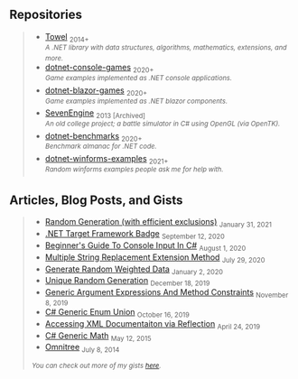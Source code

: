 ## Repositories

> - [Towel](https://github.com/ZacharyPatten/Towel) <sub>2014+</sub><br /><sup>_A .NET library with data structures, algorithms, mathematics, extensions, and more._</sup>
> - [dotnet-console-games](https://github.com/ZacharyPatten/dotnet-console-games) <sub>2020+</sub><br /><sup>_Game examples implemented as .NET console applications._</sup>
> - [dotnet-blazor-games](https://github.com/ZacharyPatten/dotnet-blazor-games) <sub>2020+</sub><br /><sup>_Game examples implemented as .NET blazor components._</sup>
> - [SevenEngine](https://github.com/ZacharyPatten/SevenEngine) <sub>2013 [Archived]</sub> <br /><sup>_An old college project; a battle simulator in C# using OpenGL (via OpenTK)._</sup>
> - [dotnet-benchmarks](https://github.com/dotneters/dotnet-benchmarks) <sub>2020+</sub><br /><sup>_Benchmark almanac for .NET code._</sup>
> - [dotnet-winforms-examples](https://github.com/ZacharyPatten/dotnet-winforms-examples) <sub>2021+</sub><br /><sup>_Random winforms examples people ask me for help with._</sup>

## Articles, Blog Posts, and Gists

> - [Random Generation (with efficient exclusions)](https://github.com/ZacharyPatten/ZacharyPatten/blob/master/Articles/2021-01-31.md) <sub>January 31, 2021</sub>
> - [.NET Target Framework Badge](https://github.com/ZacharyPatten/ZacharyPatten/blob/master/Articles/2020-12-09.md) <sub>September 12, 2020</sub>
> - [Beginner's Guide To Console Input In C#](https://github.com/ZacharyPatten/ZacharyPatten/blob/master/Articles/2020-08-01.md) <sub>August 1, 2020</sub>
> - [Multiple String Replacement Extension Method](https://github.com/ZacharyPatten/ZacharyPatten/blob/master/Articles/2020-07-29.md) <sub>July 29, 2020</sub>
> - [Generate Random Weighted Data](https://github.com/ZacharyPatten/ZacharyPatten/blob/master/Articles/2020-01-02.md) <sub>January 2, 2020</sub>
> - [Unique Random Generation](https://github.com/ZacharyPatten/ZacharyPatten/blob/master/Articles/2019-12-18.md) <sub>December 18, 2019</sub>
> - [Generic Argument Expressions And Method Constraints](https://github.com/ZacharyPatten/ZacharyPatten/blob/master/Articles/2019-11-08.md) <sub>November 8, 2019</sub>
> - [C# Generic Enum Union](https://github.com/ZacharyPatten/ZacharyPatten/blob/master/Articles/2019-10-16.md) <sub>October 16, 2019</sub>
> - [Accessing XML Documentaiton via Reflection](https://github.com/ZacharyPatten/ZacharyPatten/blob/master/Articles/2019-04-24.md) <sub>April 24, 2019</sub>
> - [C# Generic Math](https://github.com/ZacharyPatten/ZacharyPatten/blob/master/Articles/2015-05-12.md) <sub>May 12, 2015</sub>
> - [Omnitree](https://github.com/ZacharyPatten/ZacharyPatten/blob/master/Articles/2014-07-08.md) <sub>July 8, 2014</sub>
>
> <sub>_You can check out more of my gists [here](https://gist.github.com/ZacharyPatten)._</sub>
